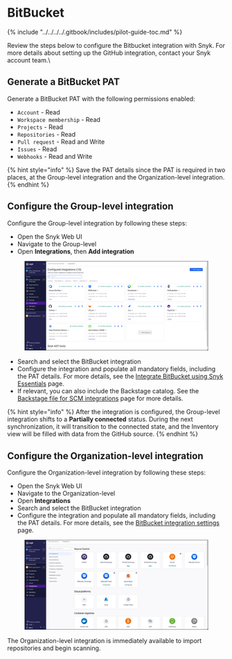# BitBucket

{% include "../../../../.gitbook/includes/pilot-guide-toc.md" %}

‌Review the steps below to configure the Bitbucket integration with Snyk. For more details about setting up the GitHub integration, contact your Snyk account team.\


## Generate a BitBucket PAT&#x20;

Generate a BitBucket PAT with the following permissions enabled:

* `Account` - Read
* `Workspace membership` - Read
* `Projects` - Read
* `Repositories` - Read
* `Pull request` - Read and Write
* `Issues` - Read
* `Webhooks` - Read and Write

{% hint style="info" %}
Save the PAT details since the PAT is required in two places, at the Group-level integration and the Organization-level integration.
{% endhint %}

## Configure the Group-level integration

Configure the Group-level integration by following these steps:

* Open the Snyk Web UI
* Navigate to the Group-level
* Open **Integrations**, then **Add integration**

<figure><img src="../../../../.gitbook/assets/image (32).png" alt=""><figcaption></figcaption></figure>

* Search and select the BitBucket integration
* Configure the integration and populate all mandatory fields, including the PAT details. For more details, see the [Integrate BitBucket using Snyk Essentials](../../../../developer-tools/scms/group-level-integrations/bitbucket-for-snyk-essentials.md) page.
* If relevant, you can also include the Backstage catalog. See the [Backstage file for SCM integrations](../../../../developer-tools/scms/application-context-for-scm-integrations/#backstage-file-for-scm-integrations) page for more details.

{% hint style="info" %}
After the integration is configured, the Group-level integration shifts to a **Partially connected** status. During the next synchronization, it will transition to the connected state, and the Inventory view will be filled with data from the GitHub source.
{% endhint %}

## Configure the Organization-level integration

Configure the Organization-level integration by following these steps:

* Open the Snyk Web UI
* Navigate to the Organization-level
* Open **Integrations**
* Search and select the BitBucket integration
* Configure the integration and populate all mandatory fields, including the PAT details. For more details, see the [BitBucket integration settings](../../../../developer-tools/scms/organization-level-integrations/bitbucket-cloud.md) page.

<figure><img src="../../../../.gitbook/assets/image (30).png" alt=""><figcaption></figcaption></figure>

The Organization-level integration is immediately available to import repositories and begin scanning.
